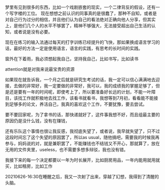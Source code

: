 梦里有见到很多的东西，比如一个戏剧嵌套的现实，一个二律背反的假设，还有一个写字楼的工位。
现在想想之前认识的同事真的是很蠢了，那种不自知，或者是对自己行为过分的相信，并且他们认为自己的看法绝对正确向他人分享，但其实上，是他们几个人的水平不够罢了，精神不够强大，无法接受超出自己生活的认知，或者说是没有必要。

现在在练习的输入法通过每天的打字训练已经提升的飞快，那如果换成语言学习的话，最好的方法一定是使用语言，语言的实践，有思考的长时间的实践。

窗外在下着雨，我必须想起我自己，坚持我自己，比如书写，比如读书

attention就是对我来说最宝贵的资源

如果现在就告诉我，一个月之后就是研究生考试的话，我一定可以信心满满地去迎接，去做的非常好，我一定要做的非常好，我可以，我的成绩我的掌握足够了，但是还是要有一年的时间呢，即使考上了，所以要准备好长远的计划，不能一叶障目，该找工作就积极地去找工作，该看书就看书，我想等到7月初，看看能不能接到足够多的论文，养活自己，我真的喜欢这个工作，不要犹豫，要去尝试。

要不要回家呢，为了拿书的话，那快递就好了，这件事我想不好，而且组最主要的原因仍是没什么钱，没有在赚钱，

还有乐队这个事情也很让我反感，我彻底失望了，或者说，我早就失望了，只不过这段时间忘了这个失望的原因罢了，所以as usual，随他搞吧，需要我的时候我再参与，妈妈说的对，就是兼职罢了，不能赚钱也不结钱又不开心，那就算了，放在无用的文件夹里，useless，也不需要多想多辩驳，我也没有错。


我接下来的每一个决定都要以一年为时长展开，比如厨房用品，一年内能用就用就买，比如租房，比如工作


20210626-16:30在睡醒之后，我又一次射了出来，穿越了幻想，我得到了清醒的头脑。
